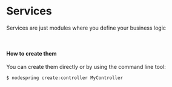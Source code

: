 # Services

Services are just modules where you define your business logic


<br/>


#### How to create them
 You can create them directly or by using the command line tool:
```bash
$ nodespring create:controller MyController
```